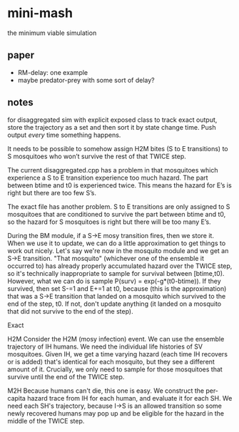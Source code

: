 # mini-mash
the minimum viable simulation

## paper

* RM-delay: one example
* maybe predator-prey with some sort of delay?

## notes

for disaggregated sim with explicit exposed class to track exact output, store the trajectory as a set and then sort it by state change time. Push output *every* time something happens.

It needs to be possible to somehow assign H2M bites (S to E transitions) to S mosquitoes who won’t survive the rest of that TWICE step.

The current disaggregated.cpp has a problem in that mosquitoes which experience a S to E transition experience too much hazard. The part between btime and t0 is experienced twice. This means the hazard for E’s is right but there are too few S’s.

The exact file has another problem. S to E transitions are only assigned to S mosquitoes that are conditioned to survive the part between btime and t0, so the hazard for S mosquitoes is right but there will be too many E’s.

During the BM module, if a S->E mosy transition fires, then we store it. When we use it to update, we can do a little approximation to get things to work out nicely. Let's say we're now in the mosquito module and we get an S->E transition. "That mosquito" (whichever one of the ensemble it occurred to) has already properly accumulated hazard over the TWICE step, so it's technically inappropriate to sample for survival between [btime,t0). However, what we can do is sample P(surv) = exp(-g*(t0-btime)). If they survived, then set S-=1 and E+=1 at t0, because (this is the approximation) that was a S->E transition that landed on a mosquito which survived to the end of the step, t0. If not, don't update anything (it landed on a mosquito that did not survive to the end of the step).

Exact

H2M
Consider the H2M (mosy infection) event. We can use the ensemble trajectory of IH humans. We need the individual life histories of SV mosquitoes. Given IH, we get a time varying hazard (each time IH recovers or is added) that's identical for each mosquito, but they see a different amount of it. Crucially, we only need to sample for those mosquitoes that survive until the end of the TWICE step.

M2H
Because humans can't die, this one is easy. We construct the per-capita hazard trace from IH for each human, and evaluate it for each SH. We need each SH's trajectory, because I->S is an allowed transition so some newly recovered humans may pop up and be eligible for the hazard in the middle of the TWICE step.
